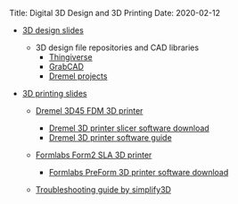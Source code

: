 Title: Digital 3D Design and 3D Printing
Date: 2020-02-12

- [3D design slides](https://docs.google.com/presentation/d/1Ys0gTCYar1puMgpe3C1pTdXBpyQ81Q9l6DllOp_-hr0/edit?usp=sharing)
    - 3D design file repositories and CAD libraries
        - [Thingiverse](https://www.thingiverse.com/explore/featured/)
        - [GrabCAD](https://grabcad.com/dashboard)
        - [Dremel projects](https://www.dremel.com/en_US/explore-projects/-/projects-by/tool/27380/digilab)

- [3D printing slides](https://docs.google.com/presentation/d/1V6OT94GTmjxj5vti3efo2GVPO1VQp7SzGB2opT8hPvU/edit?usp=sharing)
    - [Dremel 3D45 FDM 3D printer](https://digilab.dremel.com/products/3d45)
        - [Dremel 3D printer slicer software download](https://digilab.dremel.com/3D-software)
        - [Dremel 3D printer software guide](https://digilab.dremel.com/digilab-3d-slicer-basics?action)

    - [Formlabs Form2 SLA 3D printer](https://formlabs.com/3d-printers/form-2/)
        - [Formlabs PreForm 3D printer software download](https://formlabs.com/software/)

    - [Troubleshooting guide by simplify3D](https://www.simplify3d.com/support/print-quality-troublshooting/)
